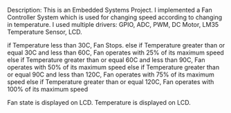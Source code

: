 Description:
This is an Embedded Systems Project. I implemented a Fan Controller System which is used for changing speed according to changing in temperature. 
I used multiple drivers: GPIO, ADC, PWM, DC Motor, LM35 Temperature Sensor, LCD. 

if Temperature less than 30C, Fan Stops.
else if Temperature greater than or equal 30C and less than 60C, Fan operates with 25% of its maximum speed 
else if Temperature greater than or equal 60C and less than 90C, Fan operates with 50% of its maximum speed 
else if Temperature greater than or equal 90C and less than 120C, Fan operates with 75% of its maximum speed 
else if Temperature greater than or equal 120C, Fan operates with 100% of its maximum speed 

Fan state is displayed on LCD. 
Temperature is displayed on LCD. 
